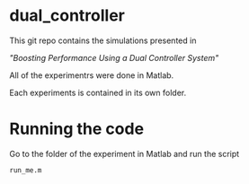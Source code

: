 # dual_controller
This git repo contains the simulations presented in

*"Boosting Performance Using a Dual Controller System"*

All of the experimentrs were done in Matlab.

Each experiments is contained in its own folder.

# Running the code
Go to the folder of the experiment in Matlab and run the script
```Bash
run_me.m
```
